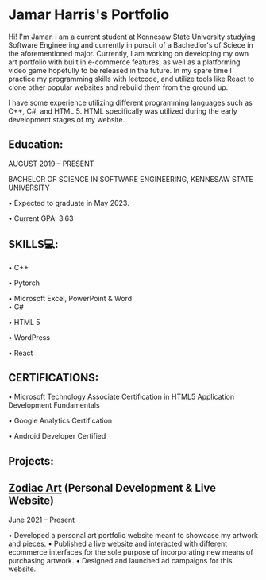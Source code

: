 # Jamar Harris's Portfolio

Hi! I'm Jamar. i am a current student at Kennesaw State University studying Software Engineering and currently in pursuit of a Bachedlor's of Sciece in the aforementioned major. Currently, I am working on developing my own art portfolio with built in e-commerce features, as well as a platforming video game hopefully to be released in the future. In my spare time I practice my programming skills with leetcode, and utilize tools like React to clone other popular websites and rebuild them from the ground up.

I have some experience utilizing different programming languages such as C++, C#, and HTML 5. HTML specifically was utilized during the early development stages of my website.


## Education:

AUGUST 2019 – PRESENT

BACHELOR OF SCIENCE IN SOFTWARE ENGINEERING, KENNESAW STATE UNIVERSITY

•	Expected to graduate in May 2023.

•	Current GPA: 3.63

## SKILLS💻:

•	C++

•	Pytorch

•	Microsoft Excel, PowerPoint & Word	
•	C#

•	HTML 5

•	WordPress

•	React

## CERTIFICATIONS:

•	Microsoft Technology Associate Certification in HTML5 Application Development Fundamentals

•	Google Analytics Certification 

•	Android Developer Certified


## Projects:

## [Zodiac Art](https://art-of-zodiac.com/) (Personal Development & Live Website)
June 2021 – Present

•	Developed a personal art portfolio website meant to showcase my artwork and pieces.
•	Published a live website and interacted with different ecommerce interfaces for the sole purpose of incorporating new means of purchasing artwork.
•	Designed and launched ad campaigns for this website.

